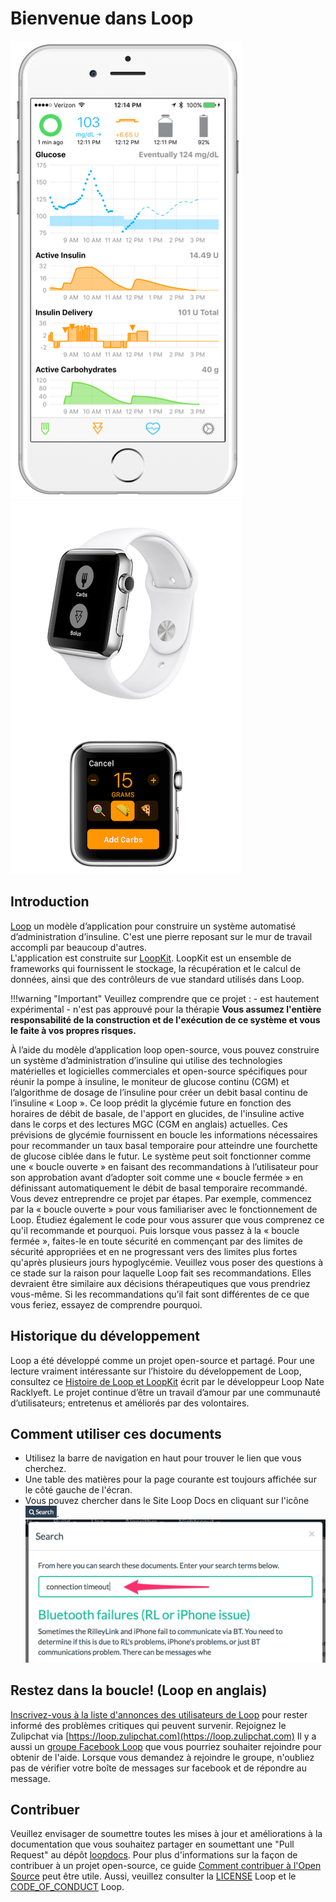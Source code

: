 # Bienvenue dans Loop

![img/phones.png](img/phones.png) ![img/phones.png](img/watch.png)

## Introduction

[Loop](https://github.com/LoopKit/Loop) un modèle d’application pour construire un système automatisé d’administration d’insuline. C'est une pierre reposant sur le mur de travail accompli par beaucoup d'autres.  
L'application est construite sur [LoopKit](https://github.com/LoopKit/LoopKit). LoopKit est un ensemble de frameworks qui fournissent le stockage, la récupération et le calcul de données, ainsi que des contrôleurs de vue standard utilisés dans Loop.

!!!warning "Important" Veuillez comprendre que ce projet : - est hautement expérimental - n'est pas approuvé pour la thérapie **Vous assumez l'entière responsabilité de la construction et de l'exécution de ce système et vous le faite à vos propres risques.**

À l’aide du modèle d’application loop open-source, vous pouvez construire un système d’administration d’insuline qui utilise des technologies matérielles et logicielles commerciales et open-source spécifiques pour réunir la pompe à insuline, le moniteur de glucose continu (CGM) et l’algorithme de dosage de l’insuline pour créer un debit basal continu de l’insuline « Loop ».  Ce loop prédit la glycémie future en fonction des horaires de débit de basale, de l'apport en glucides, de l'insuline active dans le corps et des lectures MGC (CGM en anglais) actuelles.  Ces prévisions de glycémie fournissent en boucle les informations nécessaires pour recommander un taux basal temporaire pour atteindre une fourchette de glucose ciblée dans le futur.  Le système peut soit fonctionner comme une « boucle ouverte » en faisant des recommandations à l’utilisateur pour son approbation avant d’adopter soit comme une « boucle fermée » en définissant automatiquement le débit de basal temporaire recommandé. Vous devez entreprendre ce projet par étapes. Par exemple, commencez par la « boucle ouverte » pour vous familiariser avec le fonctionnement de Loop. Étudiez également le code pour vous assurer que vous comprenez ce qu'il recommande et pourquoi. Puis lorsque vous passez à la « boucle fermée », faites-le en toute sécurité en commençant par des limites de sécurité appropriées et en ne progressant vers des limites plus fortes qu'après plusieurs jours hypoglycémie. Veuillez vous poser des questions à ce stade sur la raison pour laquelle Loop fait ses recommandations.  Elles devraient être similaire aux décisions thérapeutiques que vous prendriez vous-même.  Si les recommandations qu’il fait sont différentes de ce que vous feriez, essayez de comprendre pourquoi.

## Historique du développement

Loop a été développé comme un projet open-source et partagé.  Pour une lecture vraiment intéressante sur l’histoire du développement de Loop, consultez ce [Histoire de Loop et LoopKit](https://medium.com/@loudnate/the-history-of-loop-and-loopkit-59b3caf13805) écrit par le développeur Loop Nate Racklyeft.  Le projet continue d’être un travail d’amour par une communauté d’utilisateurs; entretenus et améliorés par des volontaires.

## Comment utiliser ces documents

* Utilisez la barre de navigation en haut pour trouver le lien que vous cherchez.
* Une table des matières pour la page courante est toujours affichée sur le côté gauche de l'écran.
* Vous pouvez chercher dans le Site Loop Docs en cliquant sur l'icône <img src="img/search_icon.png" width="50px" />. ![img/search_example.png](img/search_example.png)

## Restez dans la boucle! (Loop en anglais)

[Inscrivez-vous à la liste d'annonces des utilisateurs de Loop](https://groups.google.com/forum/#!forum/loop-ios-users) pour rester informé des problèmes critiques qui peuvent survenir. Rejoignez le Zulipchat via [https://loop.zulipchat.com](https://loop.zulipchat.com) Il y a aussi un [groupe Facebook Loop](https://www.facebook.com/groups/TheLoopedGroup/?fref=nf) que vous pourriez souhaiter rejoindre pour obtenir de l'aide.  Lorsque vous demandez à rejoindre le groupe, n'oubliez pas de vérifier votre boîte de messages sur facebook et de répondre au message.

## Contribuer

Veuillez envisager de soumettre toutes les mises à jour et améliorations à la documentation que vous souhaitez partager en soumettant une "Pull Request" au dépôt [loopdocs](https://github.com/LoopKit/loopdocs). Pour plus d'informations sur la façon de contribuer à un projet open-source, ce guide [Comment contribuer à l'Open Source](https://opensource.guide/how-to-contribute/) peut être utile. Aussi, veuillez consulter la [LICENSE](https://github.com/LoopKit/Loop/blob/master/LICENSE.md) Loop et le [CODE_OF_CONDUCT](https://github.com/LoopKit/Loop/blob/master/CODE_OF_CONDUCT.md) Loop.
